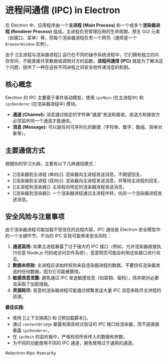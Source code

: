 # 进程间通信 (IPC) in Electron

在 Electron 中，应用程序由一个**主进程 (Main Process)** 和一个或多个**渲染器进程 (Renderer Process)** 组成。主进程负责管理应用的生命周期、原生 GUI 元素（如窗口、菜单）等，而每个渲染器进程负责一个网页（通常是一个 `BrowserWindow` 实例）。

由于 [[主进程与渲染器进程]] 运行在不同的操作系统进程中，它们拥有独立的内存空间，不能直接共享数据或调用对方的函数。**进程间通信 (IPC)** 就是为了解决这个问题，提供了一种在这些不同进程之间安全地传递消息的机制。

## 核心概念

Electron 的 IPC 主要基于事件驱动模型，使用 `ipcMain` (在主进程中) 和 `ipcRenderer` (在渲染器进程中) 模块。

-   **通道 (Channel):** 消息通过指定的字符串“通道”发送和接收。发送方和接收方必须监听同一个通道才能通信。
-   **消息 (Message):** 可以是任何可序列化的数据（字符串、数字、数组、简单对象等）。

## 主要通信方式

根据你的学习大纲，主要有以下几种通信模式：

-   [[渲染器到主进程 (单向)]]: 渲染器向主进程发送消息，不期望回复。
-   [[渲染器到主进程 (双向)]]: 渲染器向主进程发送消息，并等待主进程的回复。
-   [[主进程到渲染器]]: 主进程向特定的渲染器进程发送消息。
-   [[渲染器到渲染器]]: 一个渲染器进程通过主进程中转，向另一个渲染器进程发送消息。

## 安全风险与注意事项

由于渲染器进程可能加载不受信任的远程内容，IPC 通信是 Electron 安全模型中的一个关键环节。不当的 IPC 实现可能带来安全风险：

1.  **通道滥用:** 如果主进程暴露了过于强大的 IPC 接口（例如，允许渲染器直接执行任意 Node.js 代码或访问文件系统），恶意网页可能会利用这些接口进行攻击。
2.  **数据未校验:** 主进程应该始终校验来自渲染器进程的数据。不要信任渲染器发送的任何数据，因为它可能被篡改。
3.  **敏感信息泄露:** 避免通过 IPC 发送敏感信息（如密钥、密码），除非绝对必要且采取了加密措施。
4.  **资源耗尽:** 恶意的渲染器进程可能通过频繁发送大量 IPC 消息来耗尽主进程的资源。

**最佳实践:**

-   使用 [[上下文隔离]] 和 [[预加载脚本]]。
-   通过 `contextBridge` 暴露有限且经过验证的 IPC 接口给渲染器，而不是直接暴露 `ipcRenderer`。
-   在 `ipcMain` 的监听器中，严格校验所有传入的数据和参数。
-   为不同的功能使用不同的 IPC 通道，避免使用过于通用的通道。

#electron #ipc #security